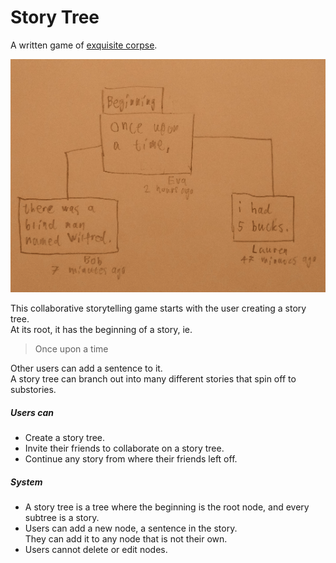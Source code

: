 # Story Tree
A written game of [exquisite corpse](https://en.wikipedia.org/wiki/Exquisite_corpse).

![storytree](.github/storytree.png "d")

This collaborative storytelling game starts 
with the user creating a story tree. \
At its root, it has the beginning of a story, ie.

> Once upon a time

Other users can add a sentence to it. \
A story tree can branch out into many different stories
that spin off to substories.

##### Users can
- Create a story tree.
- Invite their friends to collaborate on a story tree.
- Continue any story from where their friends left off.

##### System
- A story tree is a tree where the beginning is the root node,
  and every subtree is a story.
- Users can add a new node, a sentence in the story. \
  They can add it to any node that is not their own.
- Users cannot delete or edit nodes.